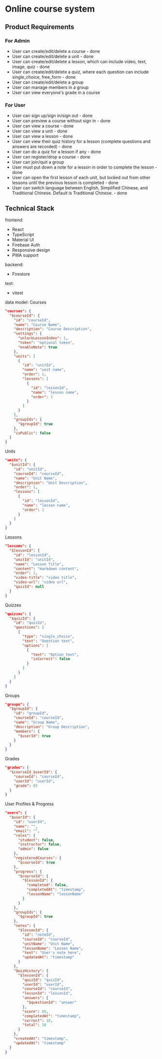 # Online course system

## Product Requirements
### For Admin
- User can create/edit/delete a course - done
- User can create/edit/delete a unit - done
- User can create/edit/delete a lesson, which can include video, text, image, quiz - done
- User can create/edit/delete a quiz, where each question can include single_choice, free_form - done
- User can create/edit/delete a group
- User can manage members in a group
- User can view everyone's grade in a course

### For User
- User can sign up/sign in/sign out - done
- User can preview a course without sign in - done
- User can view a course - done
- User can view a unit - done
- User can view a lesson - done
- User can view their quiz history for a lesson (complete questions and answers are recorded) - done
- User can do a quiz for a lesson if any - done
- User can register/drop a course - done
- User can join/quit a group
- User must put down a note for a lesson in order to complete the lesson - done
- User can open the first lesson of each unit, but locked out from other lessons until the previous lesson is completed - done
- User can switch language between English, Simplified Chinese, and Traditional Chinese. Default is Traditional Chinese. - done

## Technical Stack

frontend:
  - React
  - TypeScript
  - Material UI
  - Firebase Auth
  - Responsive design
  - PWA support

backend:
  - Firestore

test:
  - vitest

data model:
Courses
```json
"courses": {
  "$courseId": {
    "id": "courseId",
    "name": "Course Name",
    "description": "Course Description",
    "settings": {
      "unlockLessonIndex": 1,
      "token": "optional token",
      "enableNote": true
    },
    "units": [
      {
        "id": "unitId",
        "name": "unit name",
        "order": 1,
        "lessons": [
          {
            "id": "lessonId",
            "name": "lesson name",
            "order": 1
          }
        ]
      }
    ],
    "groupIds": {
      "$groupId": true
    },
    "isPublic": false
  }
}
```

Units
```json
"units": {
  "$unitId": {
    "id": "unitId",
    "courseId": "courseId",
    "name": "Unit Name",
    "description": "Unit Description",
    "order": 1,
    "lessons": [
      {
        "id": "lessonId",
        "name": "lesson name",
        "order": 1
      }
    ]
  }
}
```

Lessons
```json
"lessons": {
  "$lessonId": {
    "id": "lessonId",
    "unitId": "unitId",
    "name": "Lesson Title",
    "content": "markdown content",
    "order": 1,
    "video-title": "video title",
    "video-url": "video url",
    "quizId": null
  }
}
```

Quizzes
```json
"quizzes": {
  "$quizId": {
    "id": "quizId",
    "questions": [
      {
        "type": "single_choice",
        "text": "Question text",
        "options": [
          {
            "text": "Option text",
            "isCorrect": false
          }
        ]
      }
    ]
  }
}
```

Groups
```json
"groups": {
  "$groupId": {
    "id": "groupId",
    "courseId": "courseId",
    "name": "Group Name",
    "description": "Group Description",
    "members": {
      "$userId": true
    }
  }
}
```

Grades
```json
"grades": {
  "$courseId_$userId": {
    "courseId": "courseId",
    "userId": "userId",
    "grade": 85
  }
}
```

User Profiles & Progress
```json
"users": {
  "$userId": {
    "id": "userId",
    "name": "",
    "email": "",
    "roles": {
      "student": false,
      "instructor": false,
      "admin": false
    },
    "registeredCourses": {
      "$courseId": true
    },
    "progress": {
      "$courseId": {
        "$lessonId": {
          "completed": false,
          "completedAt": "timestamp",
          "lessonName": "lessonName"
        }
      }
    },
    "groupIds": {
      "$groupId": true
    },
    "notes": {
      "$lessonId": {
        "id": "noteId",
        "courseId": "courseId",
        "unitName": "Unit Name",
        "lessonName": "Lesson Name",
        "text": "User's note here",
        "updatedAt": "timestamp"
      }
    },
    "QuizHistory": {
      "$lessonId": {
        "quizId": "quizId",
        "userId": "userId",
        "courseId": "courseId",
        "lessonId": "lessonId",
        "answers": {
          "$questionId": "answer"
        },
        "score": 85,
        "completedAt": "timestamp",
        "correct": 10,
        "total": 10
      }
    },
    "createdAt": "timestamp",
    "updatedAt": "timestamp"
  }
}
```
